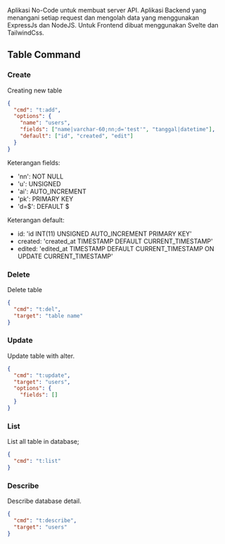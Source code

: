 Aplikasi No-Code untuk membuat server API. Aplikasi Backend yang menangani
setiap request dan mengolah data yang menggunakan ExpressJs dan NodeJS.
Untuk Frontend dibuat menggunakan Svelte dan TailwindCss.

## Table Command

### Create

Creating new table

```json
{
  "cmd": "t:add",
  "options": {
    "name": "users",
    "fields": ["name|varchar-60;nn;d='test'", "tanggal|datetime"],
    "default": ["id", "created", "edit"]
  }
}
```

Keterangan fields:

- 'nn': NOT NULL
- 'u': UNSIGNED
- 'ai': AUTO_INCREMENT
- 'pk': PRIMARY KEY
- 'd=$': DEFAULT $

Keterangan default:

- id: 'id INT(11) UNSIGNED AUTO_INCREMENT PRIMARY KEY'
- created: 'created_at TIMESTAMP DEFAULT CURRENT_TIMESTAMP'
- edited: 'edited_at TIMESTAMP DEFAULT CURRENT_TIMESTAMP ON UPDATE CURRENT_TIMESTAMP'

### Delete

Delete table

```json
{
  "cmd": "t:del",
  "target": "table name"
}
```

### Update

Update table with alter.

```json
{
  "cmd": "t:update",
  "target": "users",
  "options": {
    "fields": []
  }
}
```

### List

List all table in database;

```json
{
  "cmd": "t:list"
}
```

### Describe

Describe database detail.

```json
{
  "cmd": "t:describe",
  "target": "users"
}
```
